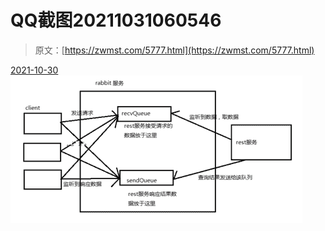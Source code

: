 <!--yml
category: 未分类
date: 0001-01-01 00:00:00
-->

# QQ截图20211031060546

> 原文：[https://zwmst.com/5777.html](https://zwmst.com/5777.html)

   [ <time datetime="2021-10-31T06:05:57+08:00"> 2021-10-30 </time> ](https://zwmst.com/5776.html/qq%e6%88%aa%e5%9b%be20211031060546)  [![](img/7a29bad04fbb76c9cad765e6100817f5.png)](https://zwmst.com/wp-content/uploads/2021/10/1635631557-14a63cee2b50050.png)